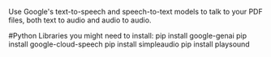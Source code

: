 Use Google's text-to-speech and speech-to-text models to talk to your PDF files, both text to audio and audio to audio.

#Python Libraries you might need to install:
  pip install google-genai
  pip install google-cloud-speech
  pip install simpleaudio
  pip install playsound
